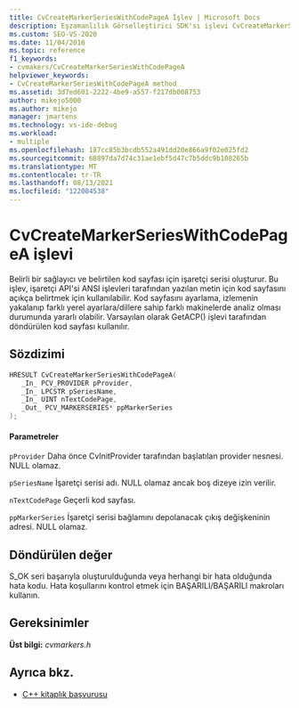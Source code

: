 ```yaml
---
title: CvCreateMarkerSeriesWithCodePageA İşlev | Microsoft Docs
description: Eşzamanlılık Görselleştirici SDK'sı işlevi CvCreateMarkerSeriesWithCodePageA (C kitaplığı) için başvuru bilgilerine bakın.
ms.custom: SEO-VS-2020
ms.date: 11/04/2016
ms.topic: reference
f1_keywords:
- cvmakers/CvCreateMarkerSeriesWithCodePageA
helpviewer_keywords:
- CvCreateMarkerSeriesWithCodePageA method
ms.assetid: 3d7ed601-2222-4be9-a557-f217db008753
author: mikejo5000
ms.author: mikejo
manager: jmartens
ms.technology: vs-ide-debug
ms.workload:
- multiple
ms.openlocfilehash: 187cc85b3bcdb552a491dd20e866a9f02e025fd2
ms.sourcegitcommit: 68897da7d74c31ae1ebf5d47c7b5ddc9b108265b
ms.translationtype: MT
ms.contentlocale: tr-TR
ms.lasthandoff: 08/13/2021
ms.locfileid: "122084538"
---
```

# <a name="cvcreatemarkerserieswithcodepagea-function"></a>CvCreateMarkerSeriesWithCodePageA işlevi
Belirli bir sağlayıcı ve belirtilen kod sayfası için işaretçi serisi oluşturur. Bu işlev, işaretçi API'si ANSI işlevleri tarafından yazılan metin için kod sayfasını açıkça belirtmek için kullanılabilir. Kod sayfasını ayarlama, izlemenin yakalanıp farklı yerel ayarlara/dillere sahip farklı makinelerde analiz olması durumunda yararlı olabilir. Varsayılan olarak GetACP() işlevi tarafından döndürülen kod sayfası kullanılır.

## <a name="syntax"></a>Sözdizimi

```C
HRESULT CvCreateMarkerSeriesWithCodePageA(
   _In_ PCV_PROVIDER pProvider,
   _In_ LPCSTR pSeriesName,
   _In_ UINT nTextCodePage,
   _Out_ PCV_MARKERSERIES* ppMarkerSeries
);
```

#### <a name="parameters"></a>Parametreler
 `pProvider` Daha önce CvInitProvider tarafından başlatılan provider nesnesi. NULL olamaz.

 `pSeriesName` İşaretçi serisi adı. NULL olamaz ancak boş dizeye izin verilir.

 `nTextCodePage` Geçerli kod sayfası.

 `ppMarkerSeries` İşaretçi serisi bağlamını depolanacak çıkış değişkeninin adresi. NULL olamaz.

## <a name="return-value"></a>Döndürülen değer
 S_OK seri başarıyla oluşturulduğunda veya herhangi bir hata olduğunda hata kodu. Hata koşullarını kontrol etmek için BAŞARILI/BAŞARILI makroları kullanın.

## <a name="requirements"></a>Gereksinimler
 **Üst bilgi:** *cvmarkers.h*

## <a name="see-also"></a>Ayrıca bkz.
- [C++ kitaplık başvurusu](../profiling/cpp-library-reference.md)